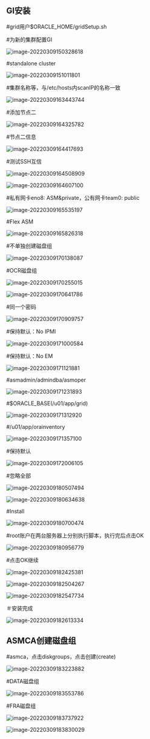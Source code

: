 ## GI安装

#grid用户$ORACLE_HOME/gridSetup.sh

#为新的集群配置GI

![image-20220309150328618](centos7-oracle19CRAC\image-20220309150328618.png)



#standalone cluster

![image-20220309151011801](centos7-oracle19CRAC\image-20220309151011801.png)



#集群名称等，与/etc/hosts内scanIP的名称一致

![image-20220309163443744](centos7-oracle19CRAC\image-20220309163443744.png)



#添加节点二

![image-20220309164325782](centos7-oracle19CRAC\image-20220309164325782.png)



#节点二信息

![image-20220309164417693](centos7-oracle19CRAC\image-20220309164417693.png)



#测试SSH互信

![image-20220309164508909](centos7-oracle19CRAC\image-20220309164508909.png)



![image-20220309164607100](centos7-oracle19CRAC\image-20220309164607100.png)



#私有网卡eno8: ASM&private，公有网卡team0: public

![image-20220309165535197](centos7-oracle19CRAC\image-20220309165535197.png)



#Flex ASM

![image-20220309165826318](centos7-oracle19CRAC\image-20220309165826318.png)



#不单独创建磁盘组

![image-20220309170138087](centos7-oracle19CRAC\image-20220309170138087.png)



#OCR磁盘组

![image-20220309170255015](centos7-oracle19CRAC\image-20220309170255015.png)



![image-20220309170641786](centos7-oracle19CRAC\image-20220309170641786.png)



#同一个密码

![image-20220309170909757](centos7-oracle19CRAC\image-20220309170909757.png)



#保持默认：No IPMI

![image-20220309171000584](centos7-oracle19CRAC\image-20220309171000584.png)



#保持默认：No EM

![image-20220309171121881](centos7-oracle19CRAC\image-20220309171121881.png)



#asmadmin/admindba/asmoper

![image-20220309171231893](centos7-oracle19CRAC\image-20220309171231893.png)



#$ORACLE_BASE(/u01/app/grid)

![image-20220309171312920](centos7-oracle19CRAC\image-20220309171312920.png)



#/u01/app/orainventory

![image-20220309171357100](centos7-oracle19CRAC\image-20220309171357101.png)



#保持默认

![image-20220309172006105](centos7-oracle19CRAC\image-20220309172006105.png)



#忽略全部

![image-20220309180507494](centos7-oracle19CRAC\image-20220309180507494.png)



![image-20220309180634638](centos7-oracle19CRAC\image-20220309180634638.png)



#Install

![image-20220309180700474](centos7-oracle19CRAC\image-20220309180700474.png)



#root账户在两台服务器上分别执行脚本，执行完后点击OK

![image-20220309180956779](centos7-oracle19CRAC\image-20220309180956779.png)



#点击OK继续

![image-20220309182425381](centos7-oracle19CRAC\image-20220309182425381.png)



![image-20220309182504267](centos7-oracle19CRAC\image-20220309182504267.png)



![image-20220309182547734](centos7-oracle19CRAC\image-20220309182547734.png)



＃安装完成

![image-20220309182613334](centos7-oracle19CRAC\image-20220309182613334.png)



## ASMCA创建磁盘组

#asmca，点击diskgroups，点击创建(create)

![image-20220309183223882](centos7-oracle19CRAC\image-20220309183223882.png)



#DATA磁盘组

![image-20220309183553786](centos7-oracle19CRAC\image-20220309183553786.png)



#FRA磁盘组

![image-20220309183737922](centos7-oracle19CRAC\image-20220309183737922.png)



![image-20220309183830029](centos7-oracle19CRAC\image-20220309183830029.png)











